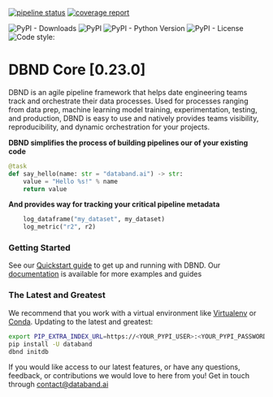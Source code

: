 [![pipeline status](https://gitlab.com/databand/dbnd/badges/master/pipeline.svg)](https://gitlab.com/databand/dbnd/commits/master) [![coverage report](https://gitlab.com/databand/dbnd/badges/master/coverage.svg)](https://gitlab.com/databand/dbnd/commits/master) 

![PyPI - Downloads](https://img.shields.io/pypi/dm/dbnd) ![PyPI](https://img.shields.io/pypi/v/dbnd) ![PyPI - Python Version](https://img.shields.io/pypi/pyversions/dbnd) ![PyPI - License](https://img.shields.io/pypi/l/dbnd) 
![Code style: ](https://img.shields.io/badge/code%20style-black-000000.svg)

# DBND Core [0.23.0]

DBND is an agile pipeline framework that helps date engineering teams track and orchestrate their data processes. Used for processes ranging from data prep, machine learning model training, experimentation, testing, and production, DBND is easy to use and natively provides teams visibility, reproducibility, and dynamic orchestration for your projects.

**DBND simplifies the process of building pipelines our of your existing code**
 
```python
@task
def say_hello(name: str = "databand.ai") -> str:
    value = "Hello %s!" % name
    return value
```

**And provides way for tracking your critical pipeline metadata**

```python
    log_dataframe("my_dataset", my_dataset) 
    log_metric("r2", r2)
```
 
  


### Getting Started
See our [Quickstart guide](https://databand.readme.io/docs/quickstart-1) to get up and running with DBND. Our [documentation](https://databand.readme.io/) is available for more examples and guides

### The Latest and Greatest
We recommend that you work with a virtual environment like [Virtualenv](https://virtualenv.pypa.io/en/latest/) or [Conda](https://docs.conda.io/en/latest/).
Updating to the latest and greatest:

```bash
export PIP_EXTRA_INDEX_URL=https://<YOUR_PYPI_USER>:<YOUR_PYPI_PASSWORD>@pypi.databand.ai/simple
pip install -U databand
dbnd initdb
```

If you would like access to our latest features, or have any questions, feedback, or contributions we would love to here from you! Get in touch through contact@databand.ai
